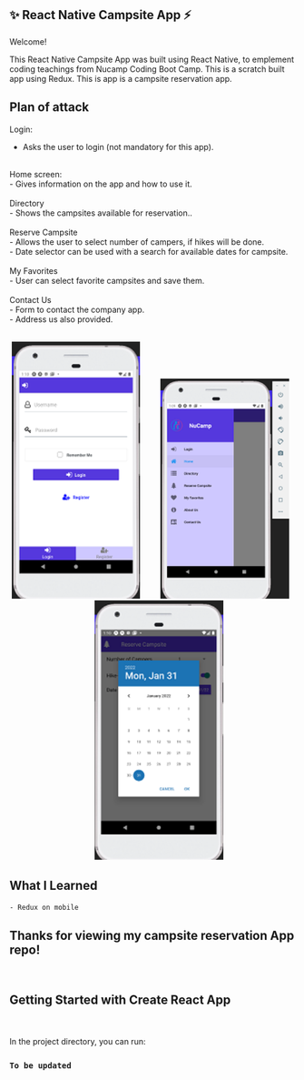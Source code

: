   ## ✨ React Native Campsite App ⚡️

   Welcome!

This React Native Campsite App was built using React Native, to emplement coding teachings from Nucamp Coding Boot Camp. This is a scratch built app using Redux. This is app is a campsite reservation app. 

## Plan of attack ##

Login: <br/>
- Asks the user to login (not mandatory for this app).<br/>
<br/>
Home screen: <br/>
- Gives information on the app and how to use it.<br/>
<br/>
Directory<br/>
- Shows the campsites available for reservation..<br/>
<br/>
Reserve Campsite<br/>
- Allows the user to select number of campers, if hikes will be done.<br/>
- Date selector can be used with a search for available dates for campsite.<br/>
<br/>
My Favorites<br/>
- User can select favorite campsites and save them.<br/>
<br />
Contact Us<br/>
- Form to contact the company app.<br/>
- Address us also provided.<br/>
<br/>
<p align="center">
  <img alt="Light" src="https://github.com/gusmontoya/React_Native/blob/main/components/images/login-sm.png?raw=true" width="45%">
&nbsp; &nbsp; &nbsp; &nbsp;
  <img alt="Dark" src="https://github.com/gusmontoya/React_Native/blob/main/components/images/menu-sm.png?raw=true" width="45%">
  &nbsp; &nbsp; &nbsp; &nbsp;
  <img alt="Dark" src="https://github.com/gusmontoya/React_Native/blob/main/components/images/Reservation-sm.png?raw=true" width="45%">
</p>
    
 ## What I Learned ##
  
    - Redux on mobile

<h2>Thanks for viewing my campsite reservation App repo!</h2>
<br/>


<h2> Getting Started with Create React App </h2><br/>
<br/>
In the project directory, you can run:<br/>

### `To be updated`<br/>
